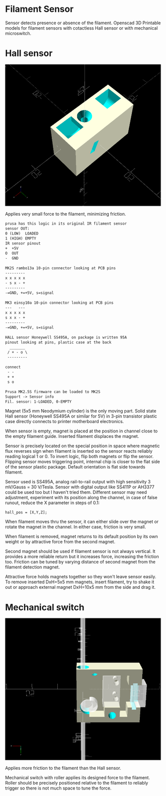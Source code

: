 # Filament Sensor

Sensor detects presence or absence of the filament.
Openscad 3D Printable models for filament sensors
with cotactless Hall sensor or with mechanical microswitch.

# Hall sensor

![Image](/pic/filament-sensor-hall.png)

Applies very small force to the filament,
minimizing friction.

    prusa has this logic in its original IR filament sensor
    sensor OUT:
    0 (LOW)  LOADED
    1 (HIGH) EMPTY
    IR sensor pinout
    +  +5V
    O  OUT
    -  GND
    
    MK2S rambo13a 10-pin connector looking at PCB pins
    ---------
    x x x x x
    - s x - +
    ---------
    -=GND, +=+5V, s=signal
    
    MK3 einsy10a 10-pin connector looking at PCB pins
    ---   ---
    x x x x x
    s x x - +
    ---------
    -=GND, +=+5V, s=signal
    
    HALL sensor Honeywell SS495A, on package is written 95A
    pinout looking at pins, plastic case at the back
      _______
     / + - o \
     ---------
    
    connect
     - -
     + +
     s o
    
    Prusa MK2.5S firmware can be loaded to MK2S
    Support -> Sensor info
    Fil. sensor: 1-LOADED, 0-EMPTY

Magnet (5x5 mm Neodymium cylinder) is the only moving
part. Solid state Hall sensor (Honeywell SS495A or similar for 5V)
in 3-pin transistor plastic case directly connects to
printer motherboard electronics.

When sensor is empty, magnet is placed at the
position in channel close to the empty filament
guide. Inserted filament displaces the magnet.

Sensor is precisely located on the special
position in space where magnetic flux reverses
sign when filament is inserted so the sensor
reacts reliably reading logical 1 or 0. To invert
logic, flip both magnets or flip the sensor.
Flipping sensor moves triggering point, internal
chip is closer to the flat side of the sensor
plastic package. Default orientation is flat
side towards filament.

Sensor used is SS495A, analog rail-to-rail output
with high sensitivity 3 mV/Gauss = 30 V/Tesla.
Sensor with digital output like SS411P or AH3377
could be used too but I haven't tried them.
Different sensor may need adjustment, experiment
with its position along the channel, in case of
false runout, reduce the X parameter in steps of 0.1:

    hall_pos = [X,Y,Z];

When filament moves thru the sensor, it can
either slide over the magnet or rotate the
magnet in the channel. In either case, friction
is very small.

When filament is removed, magnet returns to its
default position by its own weight or by attractive
force from the second magnet.

Second magnet should be used if filament sensor is
not always vertical. It provides a more reliable return
but it increases force, increasing the friction too.
Friction can be tuned by varying distance of
second magnet from the filament detection magnet.

Attractive force holds magnets together so they
won't leave sensor easily. To remove inserted
DxH=5x5 mm magnets, insert filament, try to shake
it out or approach external magnet DxH=10x5 mm
from the side and drag it.

# Mechanical switch

![Image](/pic/filament-sensor-switch.png)

Applies more friction to the filament than
the Hall sensor.

Mechanical switch with roller applies its designed
force to the filament. Roller should be precisely
positioned relative to the filament to reliably
trigger so there is not much space to tune the
force.
